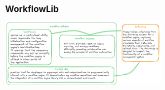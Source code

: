 # WorkflowLib


![image](https://github.com/ferytell/dataKull/raw/main/SS_Resto/Screenshot%202023-11-13%20153659.png
)
